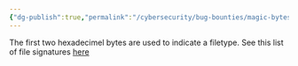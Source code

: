 ```yaml
---
{"dg-publish":true,"permalink":"/cybersecurity/bug-bounties/magic-bytes/"}
---
```


The first two hexadecimel bytes are used to indicate a filetype.  See this list of file signatures [here](https://en.wikipedia.org/wiki/List_of_file_signatures)

